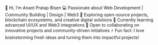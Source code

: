 👋 Hi, I’m Anant Pratap Bisen
💻 Passionate about Web Development | Community Building | Design | Web3
🚀 Exploring open-source projects, blockchain ecosystems, and creative digital solutions
🌱 Currently learning advanced UI/UX and Web3 integrations
🤝 Open to collaborating on innovative projects and community-driven initiatives
⚡ Fun fact: I love brainstorming fresh ideas and turning them into impactful projects!
